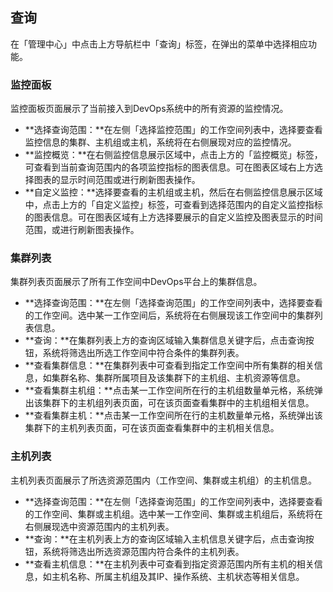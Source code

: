 ## 查询

在「管理中心」中点击上方导航栏中「查询」标签，在弹出的菜单中选择相应功能。

### 监控面板

监控面板页面展示了当前接入到DevOps系统中的所有资源的监控情况。

* **选择查询范围：**在左侧「选择监控范围」的工作空间列表中，选择要查看监控信息的集群、主机组或主机，系统将在右侧展现对应的监控情况。
* **监控概览：**在右侧监控信息展示区域中，点击上方的「监控概览」标签，可查看到当前查询范围内的各项监控指标的图表信息。可在图表区域右上方选择图表的显示时间范围或进行刷新图表操作。
* **自定义监控：**选择要查看的主机组或主机，然后在右侧监控信息展示区域中，点击上方的「自定义监控」标签，可查看到选择范围内的自定义监控指标的图表信息。可在图表区域有上方选择要展示的自定义监控及图表显示的时间范围，或进行刷新图表操作。

### 集群列表

集群列表页面展示了所有工作空间中DevOps平台上的集群信息。

* **选择查询范围：**在左侧「选择查询范围」的工作空间列表中，选择要查看的工作空间。选中某一工作空间后，系统将在右侧展现该工作空间中的集群列表信息。
* **查询：**在集群列表上方的查询区域输入集群信息关键字后，点击查询按钮，系统将筛选出所选工作空间中符合条件的集群列表。
* **查看集群信息：**在集群列表中可查看到指定工作空间中所有集群的相关信息，如集群名称、集群所属项目及该集群下的主机组、主机资源等信息。
* **查看集群主机组：**点击某一工作空间所在行的主机组数量单元格，系统弹出该集群下的主机组列表页面，可在该页面查看集群中的主机组相关信息。
* **查看集群主机：**点击某一工作空间所在行的主机数量单元格，系统弹出该集群下的主机列表页面，可在该页面查看集群中的主机相关信息。

### 主机列表

主机列表页面展示了所选资源范围内（工作空间、集群或主机组）的主机信息。

* **选择查询范围：**在左侧「选择查询范围」的工作空间列表中，选择要查看的工作空间、集群或主机组。选中某一工作空间、集群或主机组后，系统将在右侧展现选中资源范围内的主机列表。
* **查询：**在主机列表上方的查询区域输入主机信息关键字后，点击查询按钮，系统将筛选出所选资源范围内符合条件的主机列表。
* **查看主机信息：**在主机列表中可查看到指定资源范围内所有主机的相关信息，如主机名称、所属主机组及其IP、操作系统、主机状态等相关信息。